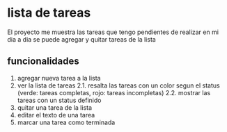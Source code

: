 # lista de tareas
El proyecto me muestra las tareas que tengo pendientes de realizar en mi dia a dia
se puede agregar y quitar tareas de la lista
## funcionalidades
1. agregar nueva tarea a la lista
2. ver la lista de tareas
    2.1. resalta las tareas con un color segun el status (verde: tareas completas, rojo: tareas incompletas)
    2.2. mostrar las tareas con un status definido
3. quitar una tarea de la lista
4. editar el texto de una tarea 
5. marcar una tarea como terminada

